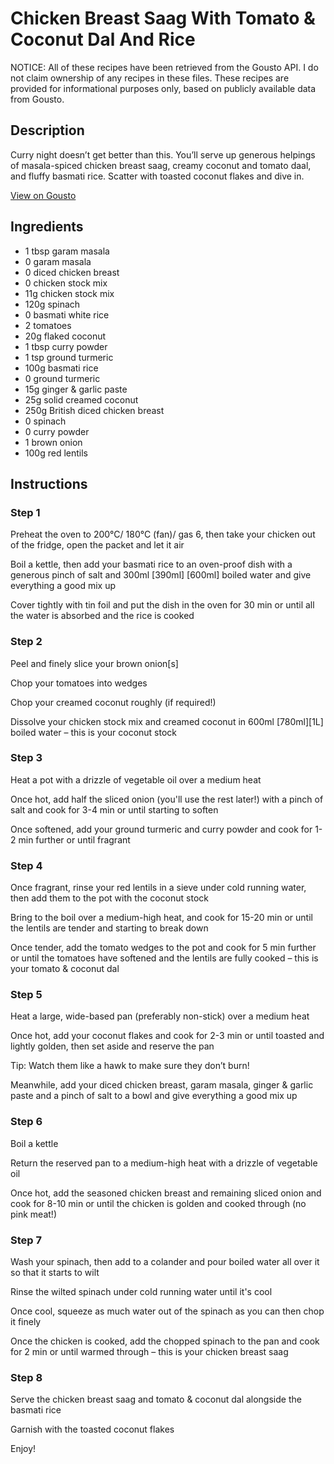 # Chicken Breast Saag With Tomato & Coconut Dal And Rice

NOTICE: All of these recipes have been retrieved from the Gousto API. I do not claim ownership of any recipes in these files. These recipes are provided for informational purposes only, based on publicly available data from Gousto.

## Description

Curry night doesn’t get better than this. You’ll serve up generous helpings of masala-spiced chicken breast saag, creamy coconut and tomato daal, and fluffy basmati rice. Scatter with toasted coconut flakes and dive in.

[View on Gousto](https://www.gousto.co.uk/recipes/cookbook/chicken-breast-saag-with-tomato-coconut-dal-and-rice)

## Ingredients

- 1 tbsp garam masala
- 0 garam masala
- 0 diced chicken breast
- 0 chicken stock mix
- 11g chicken stock mix
- 120g spinach
- 0 basmati white rice
- 2 tomatoes
- 20g flaked coconut
- 1 tbsp curry powder
- 1 tsp ground turmeric
- 100g basmati rice
- 0 ground turmeric
- 15g ginger & garlic paste
- 25g solid creamed coconut
- 250g British diced chicken breast
- 0 spinach
- 0 curry powder
- 1 brown onion
- 100g red lentils

## Instructions


### Step 1

Preheat the oven to 200°C/ 180°C (fan)/ gas 6, then take your chicken out of the fridge, open the packet and let it air

Boil a kettle, then add your basmati rice to an oven-proof dish with a generous pinch of salt and 300ml <span class="text-purple">[390ml] </span><span class="text-danger">[600ml]</span> boiled water and give everything a good mix up

Cover tightly with tin foil and put the dish in the oven for 30 min or until all the water is absorbed and the rice is cooked


### Step 2

Peel and finely slice your brown onion[s]

Chop your tomatoes into wedges

Chop your creamed coconut roughly (if required!)

Dissolve your chicken stock mix and creamed coconut in 600ml <span class="text-purple">[780ml]</span><span class="text-danger">[1L]</span> boiled water – this is your coconut stock


### Step 3

Heat a pot with a drizzle of vegetable oil over a medium heat

Once hot, add half the sliced onion (you'll use the rest later!) with a pinch of salt and cook for 3-4 min or until starting to soften

Once softened, add your ground turmeric and curry powder and cook for 1-2 min further or until fragrant


### Step 4

Once fragrant, rinse your red lentils in a sieve under cold running water, then add them to the pot with the coconut stock

Bring to the boil over a medium-high heat, and cook for 15-20 min or until the lentils are tender and starting to break down

Once tender, add the tomato wedges to the pot and cook for 5 min further or until the tomatoes have softened and the lentils are fully cooked – this is your tomato & coconut dal


### Step 5

Heat a large, wide-based pan (preferably non-stick) over a medium heat

Once hot, add your coconut flakes and cook for 2-3 min or until toasted and lightly golden, then set aside and reserve the pan

Tip: Watch them like a hawk to make sure they don’t burn!

Meanwhile, add your diced chicken breast, garam masala, ginger & garlic paste and a pinch of salt to a bowl and give everything a good mix up


### Step 6

Boil a kettle

Return the reserved pan to a medium-high heat with a drizzle of vegetable oil

Once hot, add the seasoned chicken breast and remaining sliced onion and cook for 8-10 min or until the chicken is golden and cooked through (no pink meat!)

### Step 7

Wash your spinach, then add to a colander and pour boiled water all over it so that it starts to wilt

Rinse the wilted spinach under cold running water until it's cool

Once cool, squeeze as much water out of the spinach as you can then chop it finely

Once the chicken is cooked, add the chopped spinach to the pan and cook for 2 min or until warmed through – this is your chicken breast saag

### Step 8

Serve the chicken breast saag and tomato & coconut dal alongside the basmati rice

Garnish with the toasted coconut flakes

Enjoy!

